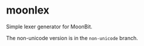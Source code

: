# moonlex

Simple lexer generator for MoonBit.

The non-unicode version is in the `non-unicode` branch.
